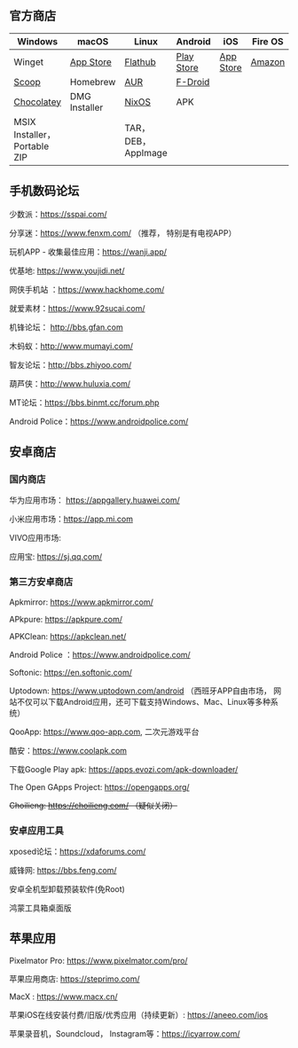 ## 官方商店

| Windows                                        | macOS                               | Linux                             | Android                               | iOS                                 | Fire OS                          |
| ---------------------------------------------- | ----------------------------------- | --------------------------------- | ------------------------------------- | ----------------------------------- | -------------------------------- |
| Winget                                         | [App Store](https://apps.apple.com) | [Flathub](https://flathub.org)    | [Play Store](https://play.google.com) | [App Store](https://apps.apple.com) | [Amazon](https://www.amazon.com) |
| [Scoop](https://scoop.sh)                      | Homebrew                            | [AUR](https://aur.archlinux.org)  | [F-Droid](https://f-droid.org)        |                                     |                                  |
| [Chocolatey](https://community.chocolatey.org) | DMG Installer                       | [NixOS](https://search.nixos.org) | APK                                   |                                     |                                  |
| MSIX Installer，Portable ZIP                   |                                     | TAR，DEB，AppImage                |                                       |                                     |                                  |

## 手机数码论坛

少数派：https://sspai.com/

分享迷：https://www.fenxm.com/ （推荐， 特别是有电视APP）

玩机APP - 收集最佳应用：https://wanji.app/

优基地: https://www.youjidi.net/

网侠手机站 ：https://www.hackhome.com/

就爱素材：https://www.92sucai.com/

机锋论坛： http://bbs.gfan.com

木蚂蚁：http://www.mumayi.com/

智友论坛：http://bbs.zhiyoo.com/

葫芦侠：http://www.huluxia.com/

MT论坛：https://bbs.binmt.cc/forum.php

Android Police：https://www.androidpolice.com/

## 安卓商店

### 国内商店

华为应用市场： https://appgallery.huawei.com/

小米应用市场：https://app.mi.com

 VIVO应用市场: 

应用宝: https://sj.qq.com/

### 第三方安卓商店

Apkmirror: https://www.apkmirror.com/

APkpure: https://apkpure.com/

APKClean: https://apkclean.net/

Android Police ：https://www.androidpolice.com/

Softonic: https://en.softonic.com/

Uptodown: https://www.uptodown.com/android （西班牙APP自由市场， 网站不仅可以下载Android应用，还可下载支持Windows、Mac、Linux等多种系统）

QooApp: https://www.qoo-app.com, 二次元游戏平台

酷安：https://www.coolapk.com

下载Google Play apk: https://apps.evozi.com/apk-downloader/

The Open GApps Project: https://opengapps.org/

~~Choilieng: https://choilieng.com/ （疑似关闭）~~

### 安卓应用工具

xposed论坛：https://xdaforums.com/

威锋网: https://bbs.feng.com/

安卓全机型卸载预装软件(免Root)

鸿蒙工具箱桌面版

## 苹果应用

Pixelmator Pro: https://www.pixelmator.com/pro/

苹果应用商店: https://steprimo.com/

MacX : https://www.macx.cn/

苹果iOS在线安装付费/旧版/优秀应用（持续更新）: https://aneeo.com/ios

苹果录音机，Soundcloud， Instagram等：https://icyarrow.com/


